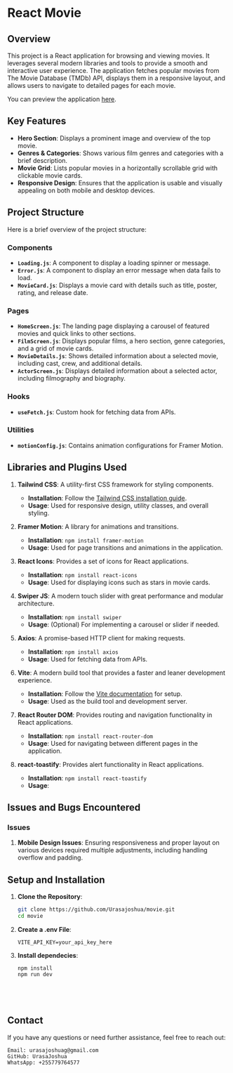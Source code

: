 # React Movie

## Overview

This project is a React application for browsing and viewing movies. It leverages several modern libraries and tools to provide a smooth and interactive user experience. The application fetches popular movies from The Movie Database (TMDb) API, displays them in a responsive layout, and allows users to navigate to detailed pages for each movie.

You can preview the application [here](https://movie-coral-six.vercel.app/).

## Key Features

- **Hero Section**: Displays a prominent image and overview of the top movie.
- **Genres & Categories**: Shows various film genres and categories with a brief description.
- **Movie Grid**: Lists popular movies in a horizontally scrollable grid with clickable movie cards.
- **Responsive Design**: Ensures that the application is usable and visually appealing on both mobile and desktop devices.

## Project Structure

Here is a brief overview of the project structure:


### Components

- **`Loading.js`**: A component to display a loading spinner or message.
- **`Error.js`**: A component to display an error message when data fails to load.
- **`MovieCard.js`**: Displays a movie card with details such as title, poster, rating, and release date.

### Pages

- **`HomeScreen.js`**: The landing page displaying a carousel of featured movies and quick links to other sections.
- **`FilmScreen.js`**: Displays popular films, a hero section, genre categories, and a grid of movie cards.
- **`MovieDetails.js`**: Shows detailed information about a selected movie, including cast, crew, and additional details.
- **`ActorScreen.js`**: Displays detailed information about a selected actor, including filmography and biography.

### Hooks

- **`useFetch.js`**: Custom hook for fetching data from APIs.

### Utilities

- **`motionConfig.js`**: Contains animation configurations for Framer Motion.

## Libraries and Plugins Used

1. **Tailwind CSS**: A utility-first CSS framework for styling components.
   - **Installation**: Follow the [Tailwind CSS installation guide](https://tailwindcss.com/docs/guides/vite).
   - **Usage**: Used for responsive design, utility classes, and overall styling.

2. **Framer Motion**: A library for animations and transitions.
   - **Installation**: `npm install framer-motion`
   - **Usage**: Used for page transitions and animations in the application.

3. **React Icons**: Provides a set of icons for React applications.
   - **Installation**: `npm install react-icons`
   - **Usage**: Used for displaying icons such as stars in movie cards.

4. **Swiper JS**: A modern touch slider with great performance and modular architecture.
   - **Installation**: `npm install swiper`
   - **Usage**: (Optional) For implementing a carousel or slider if needed.

5. **Axios**: A promise-based HTTP client for making requests.
   - **Installation**: `npm install axios`
   - **Usage**: Used for fetching data from APIs.

6. **Vite**: A modern build tool that provides a faster and leaner development experience.
   - **Installation**: Follow the [Vite documentation](https://vitejs.dev/guide/) for setup.
   - **Usage**: Used as the build tool and development server.

7. **React Router DOM**: Provides routing and navigation functionality in React applications.
   - **Installation**: `npm install react-router-dom`
   - **Usage**: Used for navigating between different pages in the application.

8. **react-toastify**: Provides alert functionality in React applications.
   - **Installation**: `npm install react-toastify`
   - **Usage**:


## Issues and Bugs Encountered

### Issues

1. **Mobile Design Issues**: Ensuring responsiveness and proper layout on various devices required multiple adjustments, including handling overflow and padding.




## Setup and Installation

1. **Clone the Repository**:
   ```bash
   git clone https://github.com/Urasajoshua/movie.git
   cd movie

2. **Create a .env File**:
   ```
   VITE_API_KEY=your_api_key_here

3. **Install dependecies**:
   ```
   npm install
   npm run dev





## Contact

If you have any questions or need further assistance, feel free to reach out:

    Email: urasajoshuag@gmail.com
    GitHub: UrasaJoshua
    WhatsApp: +255779764577

